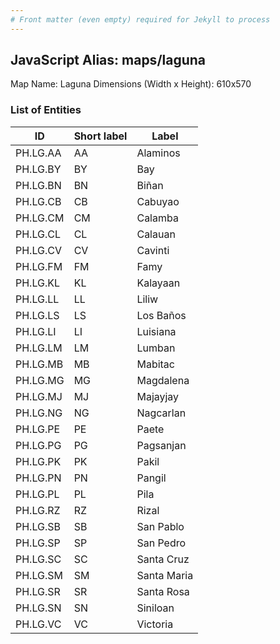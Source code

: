 ```yaml
---
# Front matter (even empty) required for Jekyll to process
---
```


## JavaScript Alias: maps/laguna

Map Name: Laguna
Dimensions (Width x Height): 610x570





### List of Entities

ID | Short label | Label
---|---|---|
PH.LG.AA | AA | Alaminos
PH.LG.BY | BY | Bay
PH.LG.BN | BN | Biñan
PH.LG.CB | CB | Cabuyao
PH.LG.CM | CM | Calamba
PH.LG.CL | CL | Calauan
PH.LG.CV | CV | Cavinti
PH.LG.FM | FM | Famy
PH.LG.KL | KL | Kalayaan
PH.LG.LL | LL | Liliw
PH.LG.LS | LS | Los Baños
PH.LG.LI | LI | Luisiana
PH.LG.LM | LM | Lumban
PH.LG.MB | MB | Mabitac
PH.LG.MG | MG | Magdalena
PH.LG.MJ | MJ | Majayjay
PH.LG.NG | NG | Nagcarlan
PH.LG.PE | PE | Paete
PH.LG.PG | PG | Pagsanjan
PH.LG.PK | PK | Pakil
PH.LG.PN | PN | Pangil
PH.LG.PL | PL | Pila
PH.LG.RZ | RZ | Rizal
PH.LG.SB | SB | San Pablo
PH.LG.SP | SP | San Pedro
PH.LG.SC | SC | Santa Cruz
PH.LG.SM | SM | Santa Maria
PH.LG.SR | SR | Santa Rosa
PH.LG.SN | SN | Siniloan
PH.LG.VC | VC | Victoria